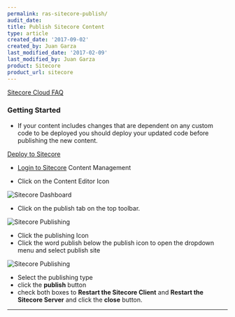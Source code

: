 ```yaml
---
permalink: ras-sitecore-publish/
audit_date:
title: Publish Sitecore Content
type: article
created_date: '2017-09-02'
created_by: Juan Garza
last_modified_date: '2017-02-09'
last_modified_by: Juan Garza
product: Sitecore
product_url: sitecore
---
```


[Sitecore Cloud FAQ](/how-to/ras-sitecore-faq)

### Getting Started

- If your content includes changes that are dependent on any custom code to be deployed you should deploy your updated code before publishing the new content. 

[Deploy to Sitecore](/how-to/ras-sitecore-deploy)

- [Login to Sitecore](/how-to/ras-sitecore-login) Content Management

- Click on the Content Editor Icon

<img src="{% asset_path ras-sitecore/sitecoredash.png %}" alt="Sitecore Dashboard" />

- Click on the publish tab on the top toolbar. 

<img src="{% asset_path ras-sitecore/sitecorepub.png %}" alt="Sitecore Publishing" />

- Click the publishing Icon
- Click the word publish below the publish icon to open the dropdown menu and select publish site

<img src="{% asset_path ras-sitecore/sitecorepubtab.png %}" alt="Sitecore Publishing" />

- Select the publishing type
- click the **publish** button
- check both boxes to **Restart the Sitecore Client** and **Restart the Sitecore Server** and click the **close** button.
------------------------------------------------------------------------
